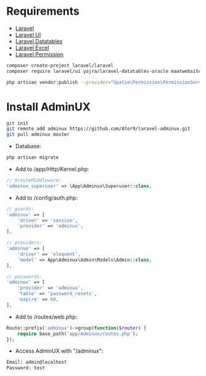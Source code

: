 # Requirements
- <a href="https://github.com/laravel/laravel">Laravel</a>
- <a href="https://github.com/laravel/ui">Laravel UI</a>
- <a href="https://github.com/yajra/laravel-datatables">Laravel Datatables</a>
- <a href="https://github.com/Maatwebsite/Laravel-Excel">Laravel Excel</a>
- <a href="https://github.com/spatie/laravel-permission">Laravel Permission</a>
```sh
composer create-project laravel/laravel
composer require laravel/ui yajra/laravel-datatables-oracle maatwebsite/excel spatie/laravel-permission

php artisan vendor:publish --provider="Spatie\Permission\PermissionServiceProvider"
```

# Install AdminUX
```sh
git init
git remote add adminux https://github.com/Ator9/laravel-adminux.git
git pull adminux master
```
- Database:
```sh
php artisan migrate
```
- Add to /app/Http/Kernel.php:
```php
// $routeMiddleware:
'adminux_superuser' => \App\Adminux\Superuser::class,
```
- Add to /config/auth.php:
```php
// guards:
'adminux' => [
    'driver' => 'session',
    'provider' => 'adminux',
],

// providers:
'adminux' => [
    'driver' => 'eloquent',
    'model' => App\Adminux\Admin\Models\Admin::class,
],

// passwords:
'adminux' => [
    'provider' => 'adminux',
    'table' => 'password_resets',
    'expire' => 60,
],
```
- Add to /routes/web.php:
```php
Route::prefix('adminux')->group(function($router) {
    require base_path('app/Adminux/routes.php');
});
```
- Access AdminUX with "/adminux":
```sh
Email: admin@localhost
Password: test
```
